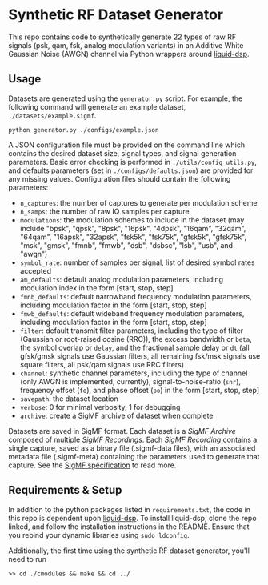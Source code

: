 # Synthetic RF Dataset Generator

This repo contains code to synthetically generate 22 types of raw RF signals (psk, qam, fsk, analog modulation variants) in an Additive White Gaussian Noise (AWGN) channel via Python wrappers around [liquid-dsp](https://github.com/jgaeddert/liquid-dsp).

## Usage
Datasets are generated using the `generator.py` script.
For example, the following command will generate an example dataset, `./datasets/example.sigmf`.

```
python generator.py ./configs/example.json
``` 

A JSON configuration file must be provided on the command line which contains the desired dataset size, signal types, and signal generation parameters.
Basic error checking is performed in `./utils/config_utils.py`, and defaults parameters (set in `./configs/defaults.json`) are provided for any missing values.
Configuration files should contain the following parameters:

 - `n_captures`: the number of captures to generate per modulation scheme
 - `n_samps`: the number of raw IQ samples per capture
 - `modulations`: the modulation schemes to include in the dataset (may include "bpsk", "qpsk", "8psk", "16psk", "4dpsk", "16qam", "32qam", "64qam", "16apsk", "32apsk", "fsk5k", "fsk75k", "gfsk5k", "gfsk75k", "msk", "gmsk", "fmnb", "fmwb", "dsb", "dsbsc", "lsb", "usb", and "awgn")
 - `symbol_rate`: number of samples per signal, list of desired symbol rates accepted
 - `am_defaults`: default analog modulation parameters, including modulation index in the form [start, stop, step]
 - `fmnb_defaults`: default narrowband frequency modulation parameters, including modulation factor in the form [start, stop, step]
 - `fmwb_defaults`: default wideband frequency modulation parameters, including modulation factor in the form [start, stop, step]
 - `filter`: default transmit filter parameters, including the type of filter (Gaussian or root-raised cosine (RRC)), the excess bandwidth or `beta`, the symbol overlap or `delay`, and the fractional sample delay or `dt` (all gfsk/gmsk signals use Gaussian filters, all remaining fsk/msk signals use square filters, all psk/qam signals use RRC filters)
 - `channel`: synthetic channel parameters, including the type of channel (only AWGN is implemented, currently), signal-to-noise-ratio (`snr`), frequency offset (`fo`), and phase offset (`po`) in the form [start, stop, step]
 - `savepath`: the dataset location
 - `verbose`: 0 for minimal verbosity, 1 for debugging
 - `archive`: create a SigMF archive of dataset when complete

Datasets are saved in SigMF format. 
Each dataset is a *SigMF Archive* composed of multiple *SigMF Recordings*. 
Each *SigMF Recording* contains a single capture, saved as a binary file (.sigmf-data files), with an associated metadata file (.sigmf-meta) containing the parameters used to generate that capture. 
See the [SigMF specification](https://github.com/gnuradio/SigMF/blob/master/sigmf-spec.md) to read more. 

## Requirements & Setup

In addition to the python packages listed in `requirements.txt`, the code in this repo is dependent upon [liquid-dsp](https://github.com/jgaeddert/liquid-dsp). 
To install liquid-dsp, clone the repo linked, and follow the installation instructions in the README. 
Ensure that you rebind your dynamic libraries using `sudo ldconfig`.

Additionally, the first time using the synthetic RF dataset generator, you'll need to run

```
>> cd ./cmodules && make && cd ../
```


